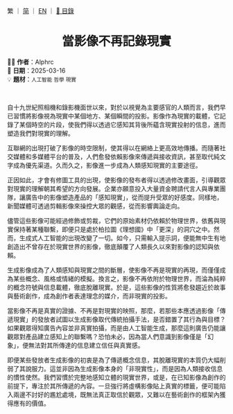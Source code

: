 繁 ｜ [简](../SC/2025-03-16_1.md) ｜ [EN](../EN/2025-03-16_1.md) ｜ [📁 目錄](../README.md)

<h1 align="center">當影像不再記錄現實</h1>

✍🏻 **作者**：Alphrc  
📅 **日期**：2025-03-16  
💡 **題材**：`人工智能` `哲學` `現實`

<br>

自十九世紀照相機和錄影機面世以來，對於以視覺為主要感官的人類而言，我們早已習慣將影像視為現實中某個地方、某個瞬間的投影。影像作為現實的載體，它記錄了某個時空的片段，使我們得以透過它感知其背後所藴含現實投射的信息，進而塑造我們對現實的理解。

互聯網的出現打破了影像的時空限制，使其得以在網絡上更高效地傳播。而隨著社交媒體和多媒體平台的普及，人們愈發依賴影像來傳遞與接收資訊，甚至取代純文字成為優先渠道。久而久之，影像進一步成為人類感知現實的主要途徑。

正因如此，才會有修圖工具的出現，使影像的發布者得以透過修改畫面，引導觀眾對現實的理解朝其希望的方向發展。企業亦願意投入大量資金聘請代言人與專業團隊，讓廣告中的影像塑造產品的「感知現實」，從而提升受眾的好感度。同樣地，新聞媒體可透過剪輯影像來操控大眾的觀感，從而影響輿論走向。

儘管這些影像可能經過修飾或剪裁，它們的原始素材仍依賴於物理世界，依舊與現實保持著某種聯繫，即便只是處於柏拉圖《理想國》中「更深」的洞穴之中。然而，生成式人工智能的出現改變了一切。如今，只需輸入提示詞，便能無中生有地創造出不曾存在於現實世界的影像，徹底顛覆了人類長久以來對影像的認知與依賴。

生成影像成為了人類感知與現實之間的斷層，使影像不再是現實的再現，而僅僅成為某些概念、風格或情緒的模擬。換言之，影像不再依附於物理世界，而淪為純粹的概念符號與信息載體，徹底脫離現實。於是，這些影像的性質將愈發趨近於故事與藝術創作，成為創作者表達理念的媒介，而非現實的投影。

當影像不再是真實的證據、不再是對現實的映照，那麼，若那些本應透過影像「傳遞現實」的發放者試圖以生成影像取代傳統拍攝手法，是否錯置了其行為與目標？如果觀眾得知廣告內容並非真實拍攝，而是由人工智能生成，那麼這則廣告仍能讓觀眾對產品建立感知上的聯繫嗎？恐怕未必，因為當人們意識到影像僅是「幻象」，便無法對其所傳達的信息建立信任與真實感。

即便某些發放者生成影像的初衷是為了傳遞概念信息，其脫離現實的本質仍大幅削弱了其說服力。這並非因為生成影像本身的「非現實性」，而是因為人類接收信息的慣性使然。我們習慣於完整地感知立體的現實世界，或是，在已知影像為創作的前提下，專注於其所傳遞的內容。一旦強行將虛構影像貼上真實的標籤，便可能陷入兩邊不討好的尷尬處境，既無法真正取信於觀眾，又難以在藝術創作的框架內獲得應有的價值。
